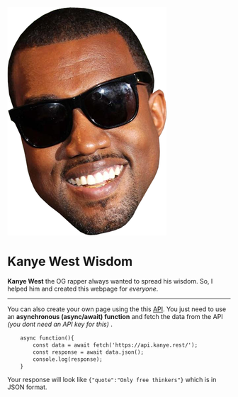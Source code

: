 ![KanyeWest](kanye-photos/logo.png)
# Kanye West Wisdom

**Kanye West** the OG rapper always wanted to spread his wisdom. So, I helped him and created this webpage for _everyone_.

--- ---

You can also create your own page using the this [API](https://api.kanye.rest/). You just need to use an **asynchronous (async/await) function** and fetch the data from the API _(you dont need an API key for this)_ .

```
    async function(){
        const data = await fetch('https://api.kanye.rest/');
        const response = await data.json();
        console.log(response);
    }
```

Your response will look like ``{"quote":"Only free thinkers"}`` which is in JSON format.